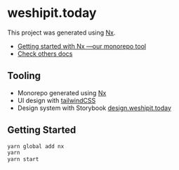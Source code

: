 # weshipit.today

This project was generated using [Nx](https://nx.dev).

- [Getting started with Nx —our monorepo tool](./docs/nx.md)
- [Check others docs](./docs/)

## Tooling

- Monorepo generated using [Nx](https://nx.dev/getting-started/intro)
- UI design with [tailwindCSS](https://tailwindcss.com/docs/)
- Design system with Storybook [design.weshipit.today](https://design.weshipit.today/)

## Getting Started

```bash
yarn global add nx
yarn
yarn start
```

